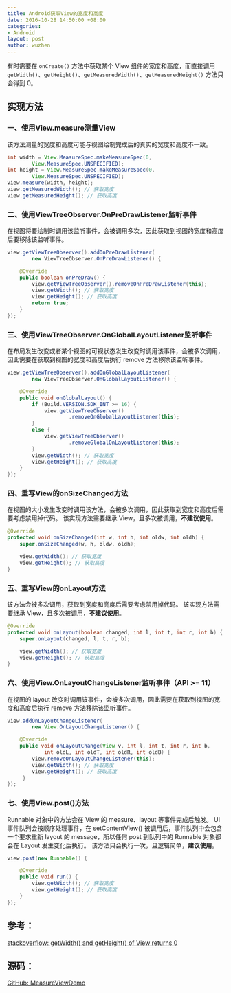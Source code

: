 ```yaml
---
title: Android获取View的宽度和高度
date: 2016-10-28 14:50:00 +08:00
categories:
- Android
layout: post
author: wuzhen
---
```


有时需要在 `onCreate()` 方法中获取某个 View 组件的宽度和高度，而直接调用 `getWidth()`、`getHeight()`、`getMeasuredWidth()`、`getMeasuredHeight()` 方法只会得到 0。

## 实现方法

### 一、使用View.measure测量View

该方法测量的宽度和高度可能与视图绘制完成后的真实的宽度和高度不一致。

``` java
int width = View.MeasureSpec.makeMeasureSpec(0,
        View.MeasureSpec.UNSPECIFIED);
int height = View.MeasureSpec.makeMeasureSpec(0,
        View.MeasureSpec.UNSPECIFIED);
view.measure(width, height);
view.getMeasuredWidth(); // 获取宽度
view.getMeasuredHeight(); // 获取高度
```

### 二、使用ViewTreeObserver.OnPreDrawListener监听事件

在视图将要绘制时调用该监听事件，会被调用多次，因此获取到视图的宽度和高度后要移除该监听事件。

``` java
view.getViewTreeObserver().addOnPreDrawListener(
        new ViewTreeObserver.OnPreDrawListener() {

    @Override
    public boolean onPreDraw() {
        view.getViewTreeObserver().removeOnPreDrawListener(this);
        view.getWidth(); // 获取宽度
        view.getHeight(); // 获取高度
        return true;
    }
});
```

### 三、使用ViewTreeObserver.OnGlobalLayoutListener监听事件

在布局发生改变或者某个视图的可视状态发生改变时调用该事件，会被多次调用，因此需要在获取到视图的宽度和高度后执行 remove 方法移除该监听事件。

``` java
view.getViewTreeObserver().addOnGlobalLayoutListener(
        new ViewTreeObserver.OnGlobalLayoutListener() {

    @Override
    public void onGlobalLayout() {
        if (Build.VERSION.SDK_INT >= 16) {
            view.getViewTreeObserver()
                    .removeOnGlobalLayoutListener(this);
        }
        else {
            view.getViewTreeObserver()
                    .removeGlobalOnLayoutListener(this);
        }
        view.getWidth(); // 获取宽度
        view.getHeight(); // 获取高度
    }
});
```

### 四、重写View的onSizeChanged方法

在视图的大小发生改变时调用该方法，会被多次调用，因此获取到宽度和高度后需要考虑禁用掉代码。
该实现方法需要继承 View，且多次被调用，**不建议使用**。

``` java
@Override
protected void onSizeChanged(int w, int h, int oldw, int oldh) {
    super.onSizeChanged(w, h, oldw, oldh);

    view.getWidth(); // 获取宽度
    view.getHeight(); // 获取高度
}
```

### 五、重写View的onLayout方法

该方法会被多次调用，获取到宽度和高度后需要考虑禁用掉代码。
该实现方法需要继承 View，且多次被调用，**不建议使用**。

``` java
@Override
protected void onLayout(boolean changed, int l, int t, int r, int b) {
    super.onLayout(changed, l, t, r, b);

    view.getWidth(); // 获取宽度
    view.getHeight(); // 获取高度
}
```

### 六、使用View.OnLayoutChangeListener监听事件（API >= 11）

在视图的 layout 改变时调用该事件，会被多次调用，因此需要在获取到视图的宽度和高度后执行 remove 方法移除该监听事件。

``` java
view.addOnLayoutChangeListener(
        new View.OnLayoutChangeListener() {

    @Override
    public void onLayoutChange(View v, int l, int t, int r, int b,
            int oldL, int oldT, int oldR, int oldB) {
        view.removeOnLayoutChangeListener(this);
        view.getWidth(); // 获取宽度
        view.getHeight(); // 获取高度
     }
});
```

### 七、使用View.post()方法

Runnable 对象中的方法会在 View 的 measure、layout 等事件完成后触发。
UI 事件队列会按顺序处理事件，在 setContentView() 被调用后，事件队列中会包含一个要求重新 layout 的 message，所以任何 post 到队列中的 Runnable 对象都会在 Layout 发生变化后执行。
该方法只会执行一次，且逻辑简单，**建议使用**。

```java
view.post(new Runnable() {

    @Override
    public void run() {
        view.getWidth(); // 获取宽度
        view.getHeight(); // 获取高度
    }
});
```

## 参考：

[stackoverflow: getWidth() and getHeight() of View returns 0](https://stackoverflow.com/questions/3591784/getwidth-and-getheight-of-view-returns-0/24035591#24035591)

## 源码：

[GitHub: MeasureViewDemo](https://github.com/wuzhendev/samples/tree/master/MeasureViewDemo)
